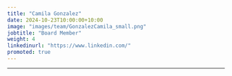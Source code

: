```yaml
---
title: "Camila Gonzalez"
date: 2024-10-23T10:00:00+10:00
image: "images/team/GonzalezCamila_small.png"
jobtitle: "Board Member"
weight: 4
linkedinurl: "https://www.linkedin.com/"
promoted: true
---
```




---
